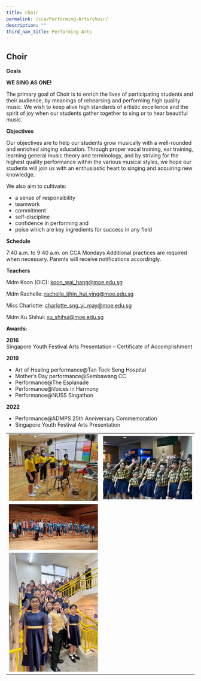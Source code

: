 ```yaml
---
title: Choir
permalink: /cca/Performing-Arts/choir/
description: ""
third_nav_title: Performing Arts
---
```

## Choir

**Goals**

**WE SING AS ONE!**

The primary goal of Choir is to enrich the 
lives of participating students and their
audience, by meanings of rehearsing and 
performing high quality music. We wish to 
keep alive high standards of artistic 
excellence and the spirit of joy when our 
students gather together to sing or to hear 
beautiful music. 

**Objectives**

Our objectives are to help our students grow musically with a well-rounded and enriched singing education. Through proper vocal training, ear training, learning general music theory and terminology, and by striving for the highest quality performance within the various musical styles, we hope our students will join us with an enthusiastic heart to singing and acquiring new knowledge.

We also aim to cultivate:
* a sense of responsibility
* teamwork
* commitment
* self-discipline
* confidence in performing and 
* poise 
which are key ingredients for success in 
any field

**Schedule**

7:40 a.m. to 9:40 a.m. on CCA Mondays
Additional practices are required when 
necessary. Parents will 
receive notifications accordingly.


**Teachers**

Mdm Koon (OIC): koon_wai_hang@moe.edu.sg

Mdm Rachelle: rachelle_tjhin_hui_ying@moe.edu.sg

Miss Charlotte: charlotte_sng_yi_may@moe.edu.sg

Mdm Xu Shihui: xu_shihui@moe.edu.sg


**Awards:**

**2016**  
Singapore Youth Festival Arts Presentation – Certificate of Accomplishment

**2019** 
* Art of Healing performance@Tan Tock Seng Hospital
* Mother’s Day performance@Sembawang CC
* Performance@The Esplanade
* Performance@Voices in Harmony
* Performance@NUSS Singathon

**2022** 
* Performance@ADMPS 25th Anniversary Commemoration
* Singapore Youth Festival Arts Presentation


|  |  | 
| -------- | -------- |
|![](/images/CCA/choir3.jpg)   | ![](/images/CCA/choir4.jpg)     |
|  ![](/images/CCA/choir2.jpg) |
|  ![](/images/CCA/choir1.jpg) |